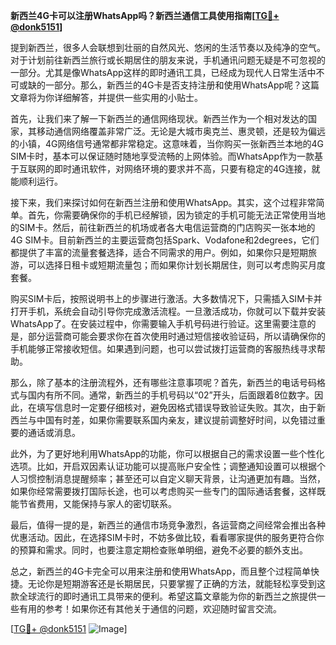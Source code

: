 **新西兰4G卡可以注册WhatsApp吗？新西兰通信工具使用指南[[TG💪+ @donk5151](https://t.me/s/donk5151)]**

提到新西兰，很多人会联想到壮丽的自然风光、悠闲的生活节奏以及纯净的空气。对于计划前往新西兰旅行或长期居住的朋友来说，手机通讯问题无疑是不可忽视的一部分。尤其是像WhatsApp这样的即时通讯工具，已经成为现代人日常生活中不可或缺的一部分。那么，新西兰的4G卡是否支持注册和使用WhatsApp呢？这篇文章将为你详细解答，并提供一些实用的小贴士。

首先，让我们来了解一下新西兰的通信网络现状。新西兰作为一个相对发达的国家，其移动通信网络覆盖非常广泛。无论是大城市奥克兰、惠灵顿，还是较为偏远的小镇，4G网络信号通常都非常稳定。这意味着，当你购买一张新西兰本地的4G SIM卡时，基本可以保证随时随地享受流畅的上网体验。而WhatsApp作为一款基于互联网的即时通讯软件，对网络环境的要求并不高，只要有稳定的4G连接，就能顺利运行。

接下来，我们来探讨如何在新西兰注册和使用WhatsApp。其实，这个过程非常简单。首先，你需要确保你的手机已经解锁，因为锁定的手机可能无法正常使用当地的SIM卡。然后，前往新西兰的机场或者各大电信运营商的门店购买一张本地的4G SIM卡。目前新西兰的主要运营商包括Spark、Vodafone和2degrees，它们都提供了丰富的流量套餐选择，适合不同需求的用户。例如，如果你只是短期旅游，可以选择日租卡或短期流量包；而如果你计划长期居住，则可以考虑购买月度套餐。

购买SIM卡后，按照说明书上的步骤进行激活。大多数情况下，只需插入SIM卡并打开手机，系统会自动引导你完成激活流程。一旦激活成功，你就可以下载并安装WhatsApp了。在安装过程中，你需要输入手机号码进行验证。这里需要注意的是，部分运营商可能会要求你在首次使用时通过短信接收验证码，所以请确保你的手机能够正常接收短信。如果遇到问题，也可以尝试拨打运营商的客服热线寻求帮助。

那么，除了基本的注册流程外，还有哪些注意事项呢？首先，新西兰的电话号码格式与国内有所不同。通常，新西兰的手机号码以“02”开头，后面跟着8位数字。因此，在填写信息时一定要仔细核对，避免因格式错误导致验证失败。其次，由于新西兰与中国有时差，如果你需要联系国内亲友，建议提前调整好时间，以免错过重要的通话或消息。

此外，为了更好地利用WhatsApp的功能，你可以根据自己的需求设置一些个性化选项。比如，开启双因素认证功能可以提高账户安全性；调整通知设置可以根据个人习惯控制消息提醒频率；甚至还可以自定义聊天背景，让沟通更加有趣。当然，如果你经常需要拨打国际长途，也可以考虑购买一些专门的国际通话套餐，这样既能节省费用，又能保持与家人的密切联系。

最后，值得一提的是，新西兰的通信市场竞争激烈，各运营商之间经常会推出各种优惠活动。因此，在选择SIM卡时，不妨多做比较，看看哪家提供的服务更符合你的预算和需求。同时，也要注意定期检查账单明细，避免不必要的额外支出。

总之，新西兰的4G卡完全可以用来注册和使用WhatsApp，而且整个过程简单快捷。无论你是短期游客还是长期居民，只要掌握了正确的方法，就能轻松享受到这款全球流行的即时通讯工具带来的便利。希望这篇文章能为你的新西兰之旅提供一些有用的参考！如果你还有其他关于通信的问题，欢迎随时留言交流。

[[TG💪+ @donk5151](https://t.me/s/donk5151) ![Image](https://i.postimg.cc/rwNCRYN7/Snipaste-2025-04-30-17-27-05.png)]